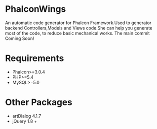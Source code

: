 # PhalconWings
An automatic code generator for Phalcon Framework.Used to generator backend Controllers,Models and Views code.She can help you generate most of the code, to reduce basic mechanical works. 
The main commit Coming Soon!
# Requirements
* Phalcon>=3.0.4
* PHP>=5.4
* MySQL>=5.0
# Other Packages
* artDialog 4.1.7
* jQuery 1.8 +
